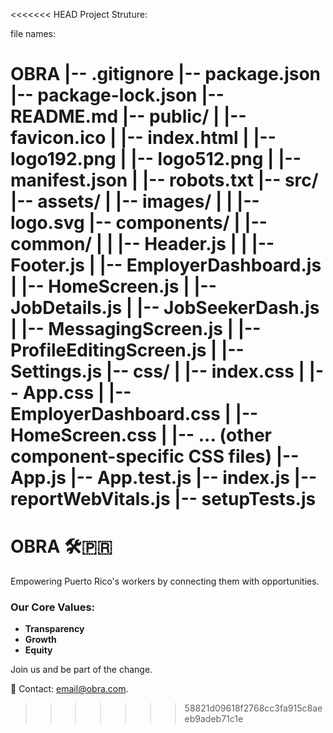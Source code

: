 <<<<<<< HEAD
Project Struture:

file names:

OBRA
|-- .gitignore
|-- package.json
|-- package-lock.json
|-- README.md
|-- public/
| |-- favicon.ico
| |-- index.html
| |-- logo192.png
| |-- logo512.png
| |-- manifest.json
| |-- robots.txt
|-- src/
|-- assets/
| |-- images/
| | |-- logo.svg
|-- components/
| |-- common/
| | |-- Header.js
| | |-- Footer.js
| |-- EmployerDashboard.js
| |-- HomeScreen.js
| |-- JobDetails.js
| |-- JobSeekerDash.js
| |-- MessagingScreen.js
| |-- ProfileEditingScreen.js
| |-- Settings.js
|-- css/
| |-- index.css
| |-- App.css
| |-- EmployerDashboard.css
| |-- HomeScreen.css
| |-- ... (other component-specific CSS files)
|-- App.js
|-- App.test.js
|-- index.js
|-- reportWebVitals.js
|-- setupTests.js
=======
# OBRA 🛠️🇵🇷

Empowering Puerto Rico's workers by connecting them with opportunities.

### Our Core Values:
- **Transparency**
- **Growth**
- **Equity**

Join us and be part of the change.

📧 Contact: [email@obra.com](mailto:email@obra.com).
>>>>>>> 58821d09618f2768cc3fa915c8aeeb9adeb71c1e
